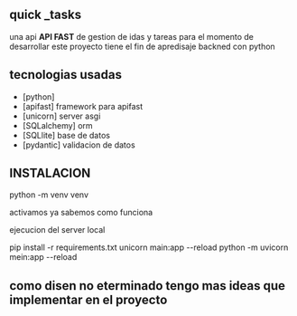 ## quick _tasks

 una api **API FAST** de gestion de idas y tareas para el momento de desarrollar 
 este proyecto tiene el fin de apredisaje backned con python 


 ## tecnologias usadas 
 - [python]
 - [apifast] framework para apifast
 - [unicorn] server asgi
 - [SQLalchemy] orm 
 - [SQLlite] base de datos 
 - [pydantic] validacion de datos 


## INSTALACION 

python -m venv venv 

activamos ya sabemos como funciona

ejecucion del server local 

pip install -r requirements.txt
unicorn main:app --reload 
python -m uvicorn mein:app --reload
## como disen no eterminado tengo mas ideas que implementar en el proyecto